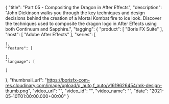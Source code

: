 {
  "title": "Part 05 - Compositing the Dragon in After Effects",
  "description": "John Dickinson walks you through the key techniques and design decisions behind the creation of a Mortal Kombat fire to ice look. Discover the techniques used to composite the dragon logo in After Effects using both Continuum and Sapphire.",
  "tagging": {
    "product": [
      "Boris FX Suite"
    ],
    "host": [
      "Adobe After Effects"
    ],
    "series": [

    ],
    "feature": [

    ],
    "language": [

    ]
  },
  "thumbnail_url": "https://borisfx-com-res.cloudinary.com/image/upload/q_auto,f_auto/v1619626454/mk-design-thumb.png",
  "video_url": "",
  "video_id": "",
  "video_name": "",
  "date": "2021-05-10T01:00:00.000+00:00"
}
